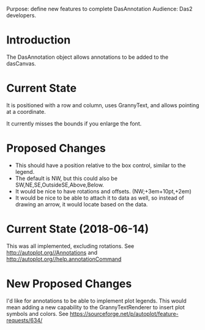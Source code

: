 Purpose: define new features to complete DasAnnotation Audience: Das2
developers.

# Introduction

The DasAnnotation object allows annotations to be added to the
dasCanvas.

# Current State

It is positioned with a row and column, uses GrannyText, and allows
pointing at a coordinate.

It currently misses the bounds if you enlarge the font.

# Proposed Changes

  - This should have a position relative to the box control, similar to
    the legend.
  - The default is NW, but this could also be
    SW,NE,SE,OutsideSE,Above,Below.
  - It would be nice to have rotations and offsets. (NW;+3em+10pt,+2em)
  - It would be nice to be able to attach it to data as well, so instead
    of drawing an arrow, it would locate based on the data.

# Current State (2018-06-14)

This was all implemented, excluding rotations. See
<http://autoplot.org//Annotations> and
<http://autoplot.org//help.annotationCommand>

# New Proposed Changes

I'd like for annotations to be able to implement plot legends. This
would mean adding a new capability to the GrannyTextRenderer to insert
plot symbols and colors. See
<https://sourceforge.net/p/autoplot/feature-requests/634/>

